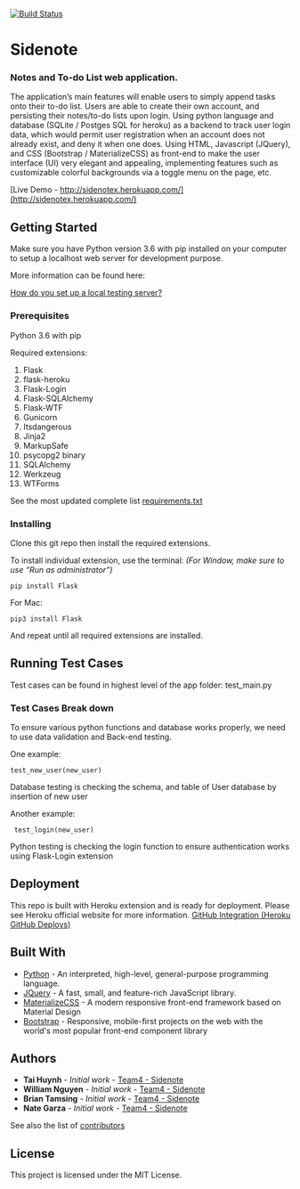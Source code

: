 [![Build Status](https://travis-ci.org/Winternight5/Team4.svg?branch=master)](https://travis-ci.org/Winternight5/Team4)

# Sidenote
### Notes and To-do List web application.

The application’s main features will enable users to simply append tasks onto their to-do list. Users are able to create their own account, and persisting their notes/to-do lists upon login. Using python language and database (SQLite / Postges SQL for heroku) as a backend to track user login data, which would permit user registration when an account does not already exist, and deny it when one does. Using HTML, Javascript (JQuery), and CSS (Bootstrap / MaterializeCSS) as front-end to make the user interface (UI) very elegant and appealing, implementing features such as customizable colorful backgrounds via a toggle menu on the page, etc.


[Live Demo - http://sidenotex.herokuapp.com/](http://sidenotex.herokuapp.com/)


## Getting Started

Make sure you have Python version 3.6 with pip installed on your computer to setup a localhost web server for development purpose.

More information can be found here:

[How do you set up a local testing server?]( https://developer.mozilla.org/en-US/docs/Learn/Common_questions/set_up_a_local_testing_server)

### Prerequisites

Python 3.6 with pip

Required extensions: 
1.	Flask
2.	flask-heroku
3.	Flask-Login
4.	Flask-SQLAlchemy
5.	Flask-WTF
6.	Gunicorn
7.	Itsdangerous
8.	Jinja2
9.	MarkupSafe
10.	psycopg2 binary
11.	SQLAlchemy
12.	Werkzeug
13.	WTForms

See the most updated complete list [requirements.txt](https://github.com/Winternight5/Team4/blob/master/requirements.txt)

### Installing

Clone this git repo then install the required extensions. 

To install individual extension, use the terminal: *(For Window, make sure to use “Run as administrator”)*
```
pip install Flask
```
For Mac:
```
pip3 install Flask
```
And repeat until all required extensions are installed.


## Running Test Cases

Test cases can be found in highest level of the app folder: test_main.py

### Test Cases Break down 

To ensure various python functions and database works properly, we need to use data validation and Back-end testing.

One example:
```
test_new_user(new_user)
``` 
Database testing is checking the schema, and table of User database by insertion of new user


Another example:
```
 test_login(new_user)
```
Python testing is checking the login function to ensure authentication works using Flask-Login extension


## Deployment

This repo is built with Heroku extension and is ready for deployment. Please see Heroku official website for more information.
[GitHub Integration (Heroku GitHub Deploys)]( https://devcenter.heroku.com/articles/github-integration)


## Built With

* [Python](https://www.python.org/) - An interpreted, high-level, general-purpose programming language.
* [JQuery](https://www.jquery.com) - A fast, small, and feature-rich JavaScript library.
* [MaterializeCSS](https://materializecss.com/) - A modern responsive front-end framework based on Material Design
* [Bootstrap](https://getbootstrap.com) - Responsive, mobile-first projects on the web with the world's most popular front-end component library


## Authors

* **Tai Huynh** - *Initial work* - [Team4 - Sidenote]( https://github.com/Winternight5/Team4)
* **William Nguyen** - *Initial work* - [Team4 - Sidenote]( https://github.com/Winternight5/Team4)
* **Brian Tamsing** - *Initial work* - [Team4 - Sidenote]( https://github.com/Winternight5/Team4)
* **Nate Garza** - *Initial work* - [Team4 - Sidenote]( https://github.com/Winternight5/Team4)

See also the list of [contributors]( https://github.com/Winternight5/Team4/graphs/contributors)


## License

This project is licensed under the MIT License.
